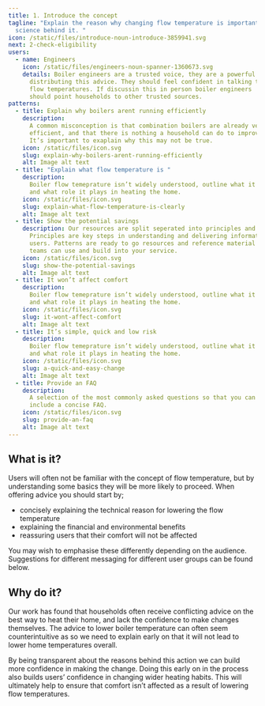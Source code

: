 ```yaml
---
title: 1. Introduce the concept
tagline: "Explain the reason why changing flow temperature is important, and the
  science behind it. "
icon: /static/files/introduce-noun-introduce-3859941.svg
next: 2-check-eligibility
users:
  - name: Engineers
    icon: /static/files/engineers-noun-spanner-1360673.svg
    details: Boiler engineers are a trusted voice, they are a powerful way of
      distributing this advice. They should feel confident in talking to low
      flow temperatures. If discussin this in person boiler engineers
      should point households to other trusted sources.
patterns:
  - title: Explain why boilers arent running efficiently
    description:
      A common misconception is that combination boilers are already very
      efficient, and that there is nothing a household can do to improve this.
      It’s important to exaplain why this may not be true.
    icon: /static/files/icon.svg
    slug: explain-why-boilers-arent-running-efficiently
    alt: Image alt text
  - title: "Explain what flow temperature is "
    description:
      Boiler flow temeprature isn’t widely understood, outline what it is
      and what role it plays in heating the home.
    icon: /static/files/icon.svg
    slug: explain-what-flow-temperature-is-clearly
    alt: Image alt text
  - title: Show the potential savings
    description: Our resources are split seperated into principles and patterns.
      Principles are key steps in understanding and delivering information to
      users. Patterns are ready to go resources and reference material that your
      teams can use and build into your service.
    icon: /static/files/icon.svg
    slug: show-the-potential-savings
    alt: Image alt text
  - title: It won’t affect comfort
    description:
      Boiler flow temeprature isn’t widely understood, outline what it is
      and what role it plays in heating the home.
    icon: /static/files/icon.svg
    slug: it-wont-affect-comfort
    alt: Image alt text
  - title: It’s simple, quick and low risk
    description:
      Boiler flow temeprature isn’t widely understood, outline what it is
      and what role it plays in heating the home.
    icon: /static/files/icon.svg
    slug: a-quick-and-easy-change
    alt: Image alt text
  - title: Provide an FAQ
    description:
      A selection of the most commonly asked questions so that you can
      include a concise FAQ.
    icon: /static/files/icon.svg
    slug: provide-an-faq
    alt: Image alt text
---
```


## What is it?

Users will often not be familiar with the concept of flow temperature, but by understanding some basics they will be more likely to proceed. When offering advice you should start by;

- concisely explaining the technical reason for lowering the flow temperature
- explaining the financial and environmental benefits
- reassuring users that their comfort will not be affected

You may wish to emphasise these differently depending on the audience. Suggestions for different messaging for different user groups can be found below.

## Why do it?

Our work has found that households often receive conflicting advice on the best way to heat their home, and lack the confidence to make changes themselves. The advice to lower boiler temperature can often seem counterintuitive as so we need to explain early on that it will not lead to lower home temperatures overall.

By being transparent about the reasons behind this action we can build more confidence in making the change. Doing this early on in the process also builds users’ confidence in changing wider heating habits. This will ultimately help to ensure that comfort isn’t affected as a result of lowering flow temperatures.
